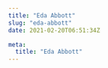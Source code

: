 ```yaml
---
title: "Eda Abbott"
slug: "eda-abbott"
date: 2021-02-20T06:51:34Z

meta:
  title: "Eda Abbott"
---
```


